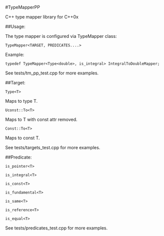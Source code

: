 #TypeMapperPP

C++ type mapper library for C++0x

##Usage:

The type mapper is configured via TypeMapper class:

    TypeMapper<TARGET, PREDICATES....>

Example:

    typedef TypeMapper<Type<double>, is_integral> IntegralToDoubleMapper;

See tests/tm_pp_test.cpp for more examples.

##Target:

    Type<T>

Maps to type T.

    Uconst::To<T>

Maps to T with const attr removed.

    Const::To<T>

Maps to const T.

See tests/targets_test.cpp for more examples.

##Predicate:

    is_pointer<T>

    is_integral<T>

    is_const<T>

    is_fundamental<T>

    is_same<T>

    is_reference<T>

    is_equal<T>

See tests/predicates_test.cpp for more examples.
